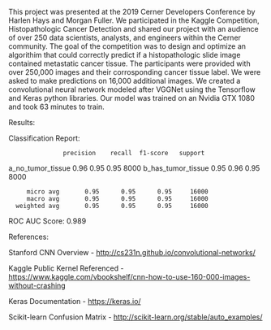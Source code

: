 This project was presented at the 2019 Cerner Developers Conference by Harlen Hays and Morgan Fuller. We participated in the Kaggle Competition, Histopathologic Cancer Detection and shared our project with an audience of over 250 data scientists, analysts, and engineers within the Cerner community. The goal of the competition was to design and optimize an algorithim that could correctly predict if a histopathologic slide image contained metastatic cancer tissue. The participants were provided with over 250,000 images and their corrosponding cancer tissue label. We were asked to make predictions on 16,000 additional images. We created a convolutional neural network modeled after VGGNet using the Tensorflow and Keras python libraries. Our model was trained on an Nvidia GTX 1080 and took 63 minutes to train.

Results: 

Classification Report:

                   precision    recall  f1-score   support

 a_no_tumor_tissue       0.96      0.95      0.95      8000
b_has_tumor_tissue       0.95      0.96      0.95      8000

         micro avg       0.95      0.95      0.95     16000
         macro avg       0.95      0.95      0.95     16000
      weighted avg       0.95      0.95      0.95     16000
      
ROC AUC Score: 0.989



References: 

Stanford CNN Overview - http://cs231n.github.io/convolutional-networks/ 

Kaggle Public Kernel Referenced - https://www.kaggle.com/vbookshelf/cnn-how-to-use-160-000-images-without-crashing    

Keras Documentation - https://keras.io/

Scikit-learn Confusion Matrix - http://scikit-learn.org/stable/auto_examples/

